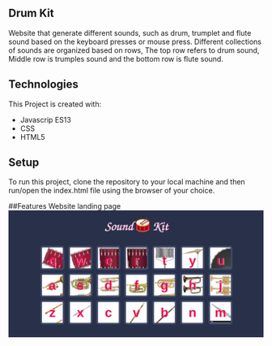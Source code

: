 ## Drum Kit
Website that generate different sounds, such as drum, trumplet and flute sound based on the keyboard presses or mouse press. Different collections of sounds
are organized based on rows, The top row refers to drum sound, Middle row is trumples sound and the bottom row is flute sound.

## Technologies
This Project is created with:
* Javascrip ES13
* CSS
* HTML5

## Setup
To run this project, clone the repository to your local machine and then run/open the index.html file using the browser of your choice.

##Features
Website landing page
![site landing page](./assets/images/drumKit.png)
